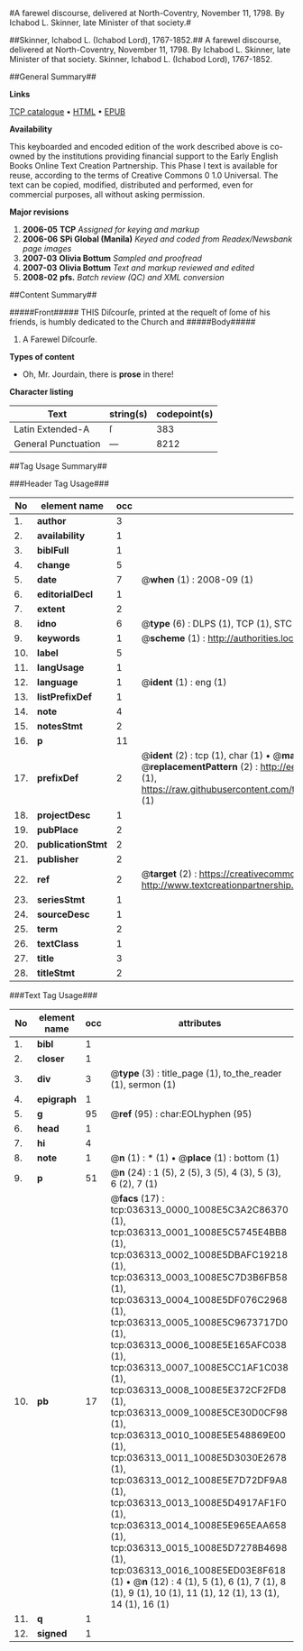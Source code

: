 #A farewel discourse, delivered at North-Coventry, November 11, 1798. By Ichabod L. Skinner, late Minister of that society.#

##Skinner, Ichabod L. (Ichabod Lord), 1767-1852.##
A farewel discourse, delivered at North-Coventry, November 11, 1798. By Ichabod L. Skinner, late Minister of that society.
Skinner, Ichabod L. (Ichabod Lord), 1767-1852.

##General Summary##

**Links**

[TCP catalogue](http://www.ota.ox.ac.uk/tcp/)  • 
[HTML](http://tei.it.ox.ac.uk/tcp/Texts-HTML/free/N27/N27241.html)  • 
[EPUB](http://tei.it.ox.ac.uk/tcp/Texts-EPUB/free/N27/N27241.epub)

**Availability**

This keyboarded and encoded edition of the
	       work described above is co-owned by the institutions
	       providing financial support to the Early English Books
	       Online Text Creation Partnership. This Phase I text is
	       available for reuse, according to the terms of Creative
	       Commons 0 1.0 Universal. The text can be copied,
	       modified, distributed and performed, even for
	       commercial purposes, all without asking permission.

**Major revisions**

1. __2006-05__ __TCP__ *Assigned for keying and markup*
1. __2006-06__ __SPi Global (Manila)__ *Keyed and coded from Readex/Newsbank page images*
1. __2007-03__ __Olivia Bottum__ *Sampled and proofread*
1. __2007-03__ __Olivia Bottum__ *Text and markup reviewed and edited*
1. __2008-02__ __pfs.__ *Batch review (QC) and XML conversion*

##Content Summary##

#####Front#####
THIS Diſcourſe, printed at the requeſt of ſome of his friends, is humbly dedicated to the Church and
#####Body#####

1. A Farewel Diſcourſe.

**Types of content**

  * Oh, Mr. Jourdain, there is **prose** in there!

**Character listing**


|Text|string(s)|codepoint(s)|
|---|---|---|
|Latin Extended-A|ſ|383|
|General Punctuation|—|8212|

##Tag Usage Summary##

###Header Tag Usage###

|No|element name|occ|attributes|
|---|---|---|---|
|1.|__author__|3||
|2.|__availability__|1||
|3.|__biblFull__|1||
|4.|__change__|5||
|5.|__date__|7| @__when__ (1) : 2008-09 (1)|
|6.|__editorialDecl__|1||
|7.|__extent__|2||
|8.|__idno__|6| @__type__ (6) : DLPS (1), TCP (1), STC (1), NOTIS (1), IMAGE-SET (1), EVANS-CITATION (1)|
|9.|__keywords__|1| @__scheme__ (1) : http://authorities.loc.gov/ (1)|
|10.|__label__|5||
|11.|__langUsage__|1||
|12.|__language__|1| @__ident__ (1) : eng (1)|
|13.|__listPrefixDef__|1||
|14.|__note__|4||
|15.|__notesStmt__|2||
|16.|__p__|11||
|17.|__prefixDef__|2| @__ident__ (2) : tcp (1), char (1)  •  @__matchPattern__ (2) : ([0-9\-]+):([0-9IVX]+) (1), (.+) (1)  •  @__replacementPattern__ (2) : http://eebo.chadwyck.com/downloadtiff?vid=$1&page=$2 (1), https://raw.githubusercontent.com/textcreationpartnership/Texts/master/tcpchars.xml#$1 (1)|
|18.|__projectDesc__|1||
|19.|__pubPlace__|2||
|20.|__publicationStmt__|2||
|21.|__publisher__|2||
|22.|__ref__|2| @__target__ (2) : https://creativecommons.org/publicdomain/zero/1.0/ (1), http://www.textcreationpartnership.org/docs/. (1)|
|23.|__seriesStmt__|1||
|24.|__sourceDesc__|1||
|25.|__term__|2||
|26.|__textClass__|1||
|27.|__title__|3||
|28.|__titleStmt__|2||


###Text Tag Usage###

|No|element name|occ|attributes|
|---|---|---|---|
|1.|__bibl__|1||
|2.|__closer__|1||
|3.|__div__|3| @__type__ (3) : title_page (1), to_the_reader (1), sermon (1)|
|4.|__epigraph__|1||
|5.|__g__|95| @__ref__ (95) : char:EOLhyphen (95)|
|6.|__head__|1||
|7.|__hi__|4||
|8.|__note__|1| @__n__ (1) : * (1)  •  @__place__ (1) : bottom (1)|
|9.|__p__|51| @__n__ (24) : 1 (5), 2 (5), 3 (5), 4 (3), 5 (3), 6 (2), 7 (1)|
|10.|__pb__|17| @__facs__ (17) : tcp:036313_0000_1008E5C3A2C86370 (1), tcp:036313_0001_1008E5C5745E4BB8 (1), tcp:036313_0002_1008E5DBAFC19218 (1), tcp:036313_0003_1008E5C7D3B6FB58 (1), tcp:036313_0004_1008E5DF076C2968 (1), tcp:036313_0005_1008E5C9673717D0 (1), tcp:036313_0006_1008E5E165AFC038 (1), tcp:036313_0007_1008E5CC1AF1C038 (1), tcp:036313_0008_1008E5E372CF2FD8 (1), tcp:036313_0009_1008E5CE30D0CF98 (1), tcp:036313_0010_1008E5E548869E00 (1), tcp:036313_0011_1008E5D3030E2678 (1), tcp:036313_0012_1008E5E7D72DF9A8 (1), tcp:036313_0013_1008E5D4917AF1F0 (1), tcp:036313_0014_1008E5E965EAA658 (1), tcp:036313_0015_1008E5D7278B4698 (1), tcp:036313_0016_1008E5ED03E8F618 (1)  •  @__n__ (12) : 4 (1), 5 (1), 6 (1), 7 (1), 8 (1), 9 (1), 10 (1), 11 (1), 12 (1), 13 (1), 14 (1), 16 (1)|
|11.|__q__|1||
|12.|__signed__|1||
